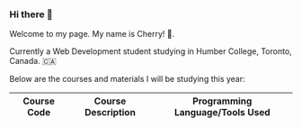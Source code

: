 ### Hi there 👋

Welcome to my page. My name is Cherry! 🍒.

Currently a Web Development student studying in Humber College, Toronto, Canada. 🇨🇦

Below are the courses and materials I will be studying this year:

| Course Code | Course Description | Programming Language/Tools Used |
| ----------- | ------------------ | ------------------------------- |


<!--
**cherryliu27/cherryliu27** is a ✨ _special_ ✨ repository because its `README.md` (this file) appears on your GitHub profile.

Here are some ideas to get you started:

- 🔭 I’m currently working on ...
- 🌱 I’m currently learning ...
- 👯 I’m looking to collaborate on ...
- 🤔 I’m looking for help with ...
- 💬 Ask me about ...
- 📫 How to reach me: ...
- 😄 Pronouns: ...
- ⚡ Fun fact: ...
-->
